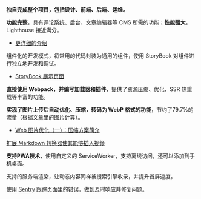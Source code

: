 **独自完成整个项目，包括设计、前端、后端、运维。**

**功能完整**，具有评论系统、后台、文章编辑器等 CMS 所需的功能；**性能强大**，Lighthouse 接近满分。
  - [更详细的介绍](https://blog.kaciras.com/article/20/kaciras-blog-v1-release-note)

组件化的开发模式，将常用的代码封装为通用的组件，使用 StoryBook 对组件进行独立地开发和调试。
  - [StoryBook 展示页面](https://kaciras-blog.github.io/uikit)

**直接使用 Webpack，并编写加载器和插件**，提供了资源压缩、优化、SSR 热重载等丰富的功能。

**实现了图片上传后自动优化、压缩，转码为 WebP 格式的功能**，节约了79.7%的流量（根据文章里的图片计算）。
  - [Web 图片优化（一）：压缩方案简介](https://blog.kaciras.com/article/19/Introduction-to-Web-Image-Formats)

[扩展 Markdown 转换器使其能够插入视频](https://blog.kaciras.com/article/18/add-video-support-to-markdown)

**支持PWA技术**，使用自定义的 ServiceWorker，支持离线访问，还可以添加到手机桌面。

支持的服务端渲染，让动态内容同样被搜索引擎收录，并提升首屏速度。

使用 [Sentry](https://sentry.io) 跟踪页面里的错误，做到及时响应并修复问题。

